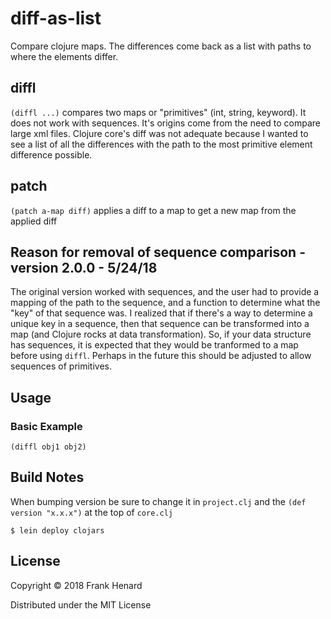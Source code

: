 # diff-as-list

Compare clojure maps. The differences come back as a list with paths to where the elements differ.

## diffl

`(diffl ...)` compares two maps or "primitives" (int, string, keyword).  It does not work with sequences.  It's origins come from the need to compare large xml files.  Clojure core's diff was not adequate because I wanted to see a list of all the differences with the path to the most primitive element difference possible.

## patch

`(patch a-map diff)` applies a diff to a map to get a new map from the applied diff

## Reason for removal of sequence comparison - version 2.0.0 - 5/24/18

The original version worked with sequences, and the user had to provide a mapping of the path to the sequence, and a function to determine what the "key" of that sequence was.  I realized that if there's a way to determine a unique key in a sequence, then that sequence can be transformed into a map (and Clojure rocks at data transformation).  So, if your data structure has sequences, it is expected that they would be tranformed to a map before using `diffl`.  Perhaps in the future this should be adjusted to allow sequences of primitives.

## Usage

### Basic Example

    (diffl obj1 obj2)

## Build Notes

When bumping version be sure to change it in `project.clj` and the `(def version "x.x.x")` at the top of `core.clj`

    $ lein deploy clojars

## License

Copyright © 2018 Frank Henard

Distributed under the MIT License
